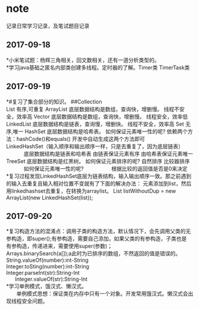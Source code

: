 # note
记录日常学习记录，及笔试题目记录

2017-09-18
-------------------------------------------------------------------

*小米笔试题：杨辉三角相关，回文数相关，还有一道分析类型的。<br> 
*学习java基础之匿名内部类创建多线程。定时器的了解。Timer类 TimerTask类<br> 

2017-09-19
-----------------------------------------------------------------------------

*#复习了集合部分的知识。
##Collection<br> 
       List    有序,可重复
            ArrayList
                底层数据结构是数组，查询快，增删慢。
                线程不安全，效率高
            Vector
                底层数据结构是数组，查询快，增删慢。
                线程安全，效率低
            LinkedList
                底层数据结构是链表，查询慢，增删快。
                线程不安全，效率高
        Set    无序,唯一
            HashSet
                底层数据结构是哈希表。
                如何保证元素唯一性的呢?
                    依赖两个方法：hashCode()和equals()
                    开发中自动生成这两个方法即可
                LinkedHashSet（输入顺序和输出顺序一样，只是去重复了，因为底层链表）
                    底层数据结构是链表和哈希表
                    由链表保证元素有序
                    由哈希表保证元素唯一
            TreeSet
                底层数据结构是红黑树。
                如何保证元素排序的呢?
                    自然排序
                    比较器排序
                如何保证元素唯一性的呢?
                    根据比较的返回值是否是0来决定<br> 
*复习过程发现LinkedHashSet底层为链表结构，输入输出顺序一致。那之前遇到的输入去重复且输入相对位置不变就有了下面的解决办法：
元素添加到list，然后用linkedhashset去重复，在转换为arraylist。
List<String> listWithoutDup = new ArrayList<String>(new LinkedHashSet<String>(list));
        
2017-09-20
--------------------------------------------------------------------------------------

*复习构造方法的混淆点：调用子类的构造方法，默认情况下，会先调用父类的无参构造，即super();有参构造，需要自己添加，如果父类的有参构造，子类也是<br> 
有参构造，传递进来，需要使用super(参数)；<br> 
        Arrays.binarySearch(a[]);a此时为已排序的数组，不然返回的值是错误的。<br> 
        String.valueOf(number):int-String<br> 
        Integer.toSting(number):int-String<br> 
        Integer.parseInt(str):String-Int<br> 
        Integer.valueOf(str):String-Int<br> 
*学习单例模式，饿汉式、懒汉式。<br> 
        单例模式思想：保证类在内存中只有一个对象。开发常用饿汉式。懒汉式会出现线程安全问题。<br> 

